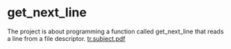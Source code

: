 # get_next_line

The project is about programming a function called get_next_line that reads a line from a file descriptor.
[tr.subject.pdf](https://github.com/umuttakkan/get_next_line/files/10886853/tr.subject.pdf)
